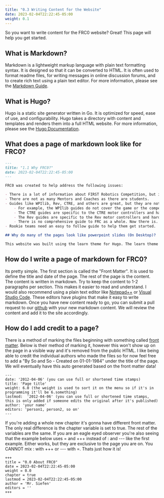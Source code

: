 ```yaml
---
title: "0.3 Writing Content for the Website"
date: 2023-02-04T22:22:45-05:00
weight: 0.1
---
```


So you want to write content for the FRC0 website?  Great!  This page will help you get started.

## What is Markdown?

Markdown is a lightweight markup language with plain text formatting syntax.  It is designed so that it can be converted to HTML.  It is often used to format readme files, for writing messages in online discussion forums, and to create rich text using a plain text editor.  For more information, please see the [Markdown Guide](https://www.markdownguide.org/).

## What is Hugo?

Hugo is a static site generator written in Go.  It is optimized for speed, ease of use, and configurability.  Hugo takes a directory with content and templates and renders them into a full HTML website.  For more information, please see the [Hugo Documentation](https://gohugo.io/documentation/).

## What does a page of markdown look like for FRC0?

```markdown
---
title: "1.1 Why FRC0?"
date: 2023-02-04T22:22:45-05:00
---

FRC0 was created to help address the following issues:

- There is a lot of information about FIRST Robotics Competition, but it is spread out across many different websites and sources.
- There are not as many Mentors and Coaches as there are students.
- Guides like WPIlib, Rev, CTRE, and others are great, but they are not always easy to understand or they don't cover all the topics.
    - For example, the WPIlib guides do not cover the game or the competition.
    - The CTRE guides are specific to the CTRE motor controllers and hardware.
    - The Rev guides are specific to the Rev motor controllers and hardware.
    - There is no comprehensive guide to FRC as a whole. Now there is.
- Rookie teams need an easy to follow guide to help them get started.

## Why do many of the pages look like powerpoint slides (On Desktop)?

This website was built using the learn theme for Hugo. The learn theme is designed to look like powerpoint slides. This makes it easy to read and understand. The theme is also responsive, so it looks good on mobile devices. With this theme, we can focus on the content and not the design. Since the focus is on knowledge and information, the design is secondary. The biggest benefit of using Hugo and other SSG (static site generators) is new "posts" can be added to the site without having to rebuild the entire site. This makes it easy to add new content and keep the site up to date. If you are interested in learning about writing content for this site, please see the [Writing Content](/about/writing-content/) page.
```

## How do I write a page of markdown for FRC0?

Its pretty simple.  The first section is called the "Front Matter".  It is used to define the title and date of the page.  The rest of the page is the content.  The content is written in markdown. Try to keep the content to 1-2 paragraphs per section.  This makes it easier to read and understand. I would also recommend using a plain text editor like [Notepad++](https://notepad-plus-plus.org/) or [Visual Studio Code](https://code.visualstudio.com/).  These editors have plugins that make it easy to write markdown. Once you have new content ready to go, you can submit a pull request to our [github](https://github.com/frc0/frc0site) with your new markdown content. We will review the content and add it to the site accordingly.

## How do I add credit to a page?

There is a method of marking the files beginning with something called [front matter](https://gohugo.io/content-management/front-matter/). Below is their method of marking it, however this won't show up on the page in a visible way and it's removed from the public HTML. I like being able to credit the individual authors who made the files so for now feel free to add a "By So and So - Created on 01-01-1984" under the title of the page. We will eventually have this auto generated based on the front matter data!

```
---
date: '2012-04-06' (you can use full or shortened time stamps)
title: 'Page title'
weight: 6.0 (the weight is used to sort it on the menu so if it's in programming it'll be 6.something)
lastmod:  '2012-04-06' (you can use full or shortened time stamps, this is only added if someone edits the original after it's published)
author: 'your name'
editors: 'person1, person2, so on'
---
```

If you're adding a whole new chapter it's gonna have different front matter. The only real difference is the chapter variable is set to true. The rest of the variables are the same. If you are an eagle eyed observer you're also seeing that the example below uses = and +++ instead of : and --- like the first example. Either works, but they are exclusive to the page you are on. You CANNOT mix : with +++ or --- with =. Thats just how it is!

```
+++
title = "0.0 About FRC0"
date = 2023-02-04T22:22:45-05:00
weight = 0.0
chapter = true
lastmod = 2023-02-04T22:22:45-05:00
author = 'Mr. Siefen'
editors = ''
+++
```